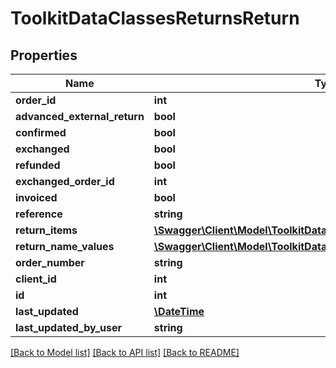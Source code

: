 # ToolkitDataClassesReturnsReturn

## Properties
Name | Type | Description | Notes
------------ | ------------- | ------------- | -------------
**order_id** | **int** |  | [optional] 
**advanced_external_return** | **bool** |  | [optional] 
**confirmed** | **bool** |  | [optional] 
**exchanged** | **bool** |  | [optional] 
**refunded** | **bool** |  | [optional] 
**exchanged_order_id** | **int** |  | [optional] 
**invoiced** | **bool** |  | [optional] 
**reference** | **string** |  | [optional] 
**return_items** | [**\Swagger\Client\Model\ToolkitDataClassesReturnsReturnItem[]**](ToolkitDataClassesReturnsReturnItem.md) |  | [optional] 
**return_name_values** | [**\Swagger\Client\Model\ToolkitDataClassesReturnsReturnNameValue[]**](ToolkitDataClassesReturnsReturnNameValue.md) |  | [optional] 
**order_number** | **string** |  | [optional] 
**client_id** | **int** |  | [optional] 
**id** | **int** |  | [optional] 
**last_updated** | [**\DateTime**](\DateTime.md) |  | [optional] 
**last_updated_by_user** | **string** |  | [optional] 

[[Back to Model list]](../README.md#documentation-for-models) [[Back to API list]](../README.md#documentation-for-api-endpoints) [[Back to README]](../README.md)


